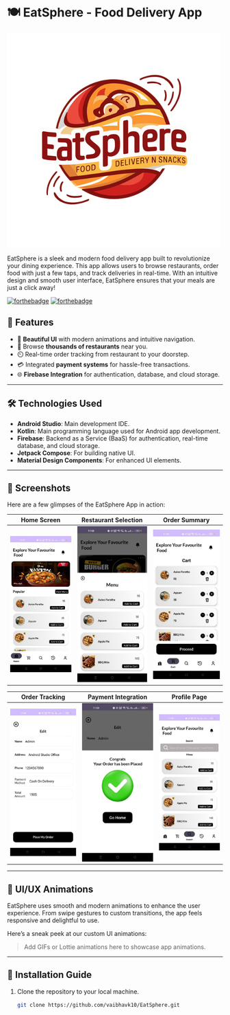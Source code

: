 # 🍽️ EatSphere - Food Delivery App

![EatSphere Logo](https://github.com/vaibhavk10/EatSphere/blob/main/app/src/main/res/drawable/eatspeheree.png)

EatSphere is a sleek and modern food delivery app built to revolutionize your dining experience. This app allows users to browse restaurants, order food with just a few taps, and track deliveries in real-time. With an intuitive design and smooth user interface, EatSphere ensures that your meals are just a click away!

[![forthebadge](https://forthebadge.com/images/badges/made-with-kotlin.svg)](https://forthebadge.com)
[![forthebadge](https://forthebadge.com/images/badges/built-with-love.svg)](https://forthebadge.com)

## 🚀 Features
- 📱 **Beautiful UI** with modern animations and intuitive navigation.
- 🍔 Browse **thousands of restaurants** near you.
- ⏲️ Real-time order tracking from restaurant to your doorstep.
- 💳 Integrated **payment systems** for hassle-free transactions.
- 🌐 **Firebase Integration** for authentication, database, and cloud storage.
  
---

## 🛠️ Technologies Used

- **Android Studio**: Main development IDE.
- **Kotlin**: Main programming language used for Android app development.
- **Firebase**: Backend as a Service (BaaS) for authentication, real-time database, and cloud storage.
- **Jetpack Compose**: For building native UI.
- **Material Design Components**: For enhanced UI elements.
  
---

## 📸 Screenshots

Here are a few glimpses of the EatSphere App in action:

| Home Screen | Restaurant Selection | Order Summary |
|-------------|----------------------|---------------|
| ![Home](https://github.com/vaibhavk10/EatSphere/blob/main/app/src/main/res/drawable/eatsphereimg1.jpg) | ![Restaurant](https://github.com/vaibhavk10/EatSphere/blob/main/app/src/main/res/drawable/eatsphereimg2.jpg) | ![Order Summary](https://github.com/vaibhavk10/EatSphere/blob/main/app/src/main/res/drawable/eatsphereimg3.jpg) |

| Order Tracking | Payment Integration | Profile Page |
|----------------|---------------------|--------------|
| ![Tracking](https://github.com/vaibhavk10/EatSphere/blob/main/app/src/main/res/drawable/eatsphereimg4.jpg) | ![Payment](https://github.com/vaibhavk10/EatSphere/blob/main/app/src/main/res/drawable/eatsphereimg5.jpg) | ![Profile](https://github.com/vaibhavk10/EatSphere/blob/main/app/src/main/res/drawable/eatsphereimg6.jpg) |

---

## 📱 UI/UX Animations
EatSphere uses smooth and modern animations to enhance the user experience. From swipe gestures to custom transitions, the app feels responsive and delightful to use. 

Here’s a sneak peek at our custom UI animations:

> Add GIFs or Lottie animations here to showcase app animations.

---

## 🔗 Installation Guide

1. Clone the repository to your local machine.
   ```bash
   git clone https://github.com/vaibhavk10/EatSphere.git
